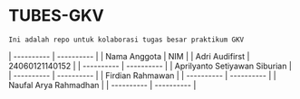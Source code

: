 # TUBES-GKV

`Ini adalah repo untuk kolaborasi tugas besar praktikum GKV`

| ---------- | ---------- |
| Nama Anggota | NIM |
| Adri Audifirst | 24060121140152 |
| ---------- | ---------- |
| Aprilyanto Setiyawan Siburian |
| ---------- | ---------- |
| Firdian Rahmawan |
| ---------- | ---------- |
| Naufal Arya Rahmadhan |
| ---------- | ---------- |
